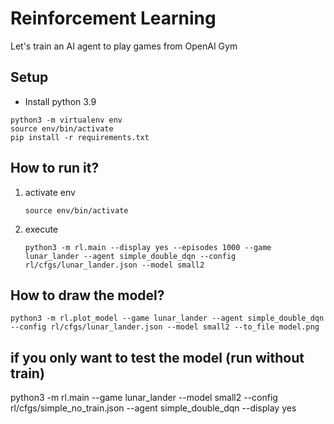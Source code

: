 # Reinforcement Learning

Let's train an AI agent to play games from OpenAI Gym


## Setup
* Install python 3.9
```
python3 -m virtualenv env
source env/bin/activate
pip install -r requirements.txt
```

## How to run it?


1. activate env

    ```
    source env/bin/activate
    ```

2. execute

    ```
    python3 -m rl.main --display yes --episodes 1000 --game lunar_lander --agent simple_double_dqn --config rl/cfgs/lunar_lander.json --model small2
    ```

## How to draw the model?

```
python3 -m rl.plot_model --game lunar_lander --agent simple_double_dqn --config rl/cfgs/lunar_lander.json --model small2 --to_file model.png
```
## if you only want to test the model (run without train)

python3 -m rl.main --game lunar_lander --model small2 --config rl/cfgs/simple_no_train.json --agent simple_double_dqn --display yes